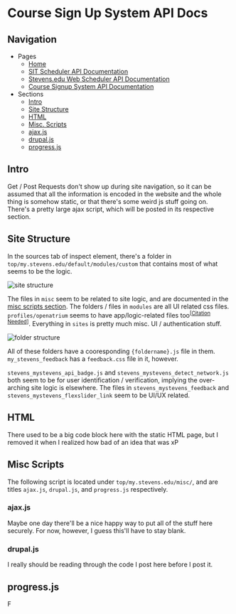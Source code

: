 # Course Sign Up System API Docs

## Navigation
- Pages
    - [Home](home.md)
    - [SIT Scheduler API Documentation](sitsched.md)
    - [Stevens.edu Web Scheduler API Documentation](stevens-scheduler.md)
    - [Course Signup System API Documentation](signup.md)
- Sections
    - [Intro](#intro)
    - [Site Structure](#site-structure)
    - [HTML](#html)
    - [Misc. Scripts](#misc-scripts)
    - [ajax.js](#ajaxjs)
    - [drupal.js](#drupaljs)
    - [progress.js](#progressjs)

<!-- TODO: Find a less spammy way to include the site's files -->
<!-- TODO: Add a table of contents to this -->

## Intro

Get / Post Requests don't show up during site navigation, so it can be assumed that all the information is encoded in the website and the whole thing is somehow static, or that there's some weird js stuff going on. There's a pretty large ajax script, which will be posted in its respective section.

## Site Structure

In the sources tab of inspect element, there's a folder in `top/my.stevens.edu/default/modules/custom` that contains most of what seems to be the logic.

![site structure](https://i.imgur.com/6NIwcwd.png)

The files in `misc` seem to be related to site logic, and are documented in the [misc scripts section](). <!-- TODO: add section link -->
The folders / files in `modules` are all UI related css files. `profiles/openatrium` seems to have app/logic-related files too<sup>[[Citation Needed](https://en.wikipedia.org/wiki/Wikipedia:Citation_needed)]</sup>. Everything in `sites` is pretty much misc. UI / authentication stuff.

![folder structure](https://i.imgur.com/44p1All.png)

All of these folders have a cooresponding `{foldername}.js` file in them. `my_stevens_feedback` has a `feedback.css` file in it, however.

`stevens_mystevens_api_badge.js` and `stevens_mystevens_detect_network.js` both seem to be for user identification / verification, implying the over-arching site logic is elsewhere. The files in `stevens_mystevens_feedback` and `stevens_mystevens_flexslider_link` seem to be UI/UX related.

<!-- TODO: document the rest of the site structure -->


## HTML
There used to be a big code block here with the static HTML page, but I removed it when I realized how bad of an idea that was xP

## Misc Scripts

The following script is located under `top/my.stevens.edu/misc/`, and are titles `ajax.js`, `drupal.js`, and `progress.js` respectively.

### ajax.js
Maybe one day there'll be a nice happy way to put all of the stuff here securely. For now, however, I guess this'll have to stay blank.

### drupal.js
I really should be reading through the code I post here before I post it.

## progress.js
F
